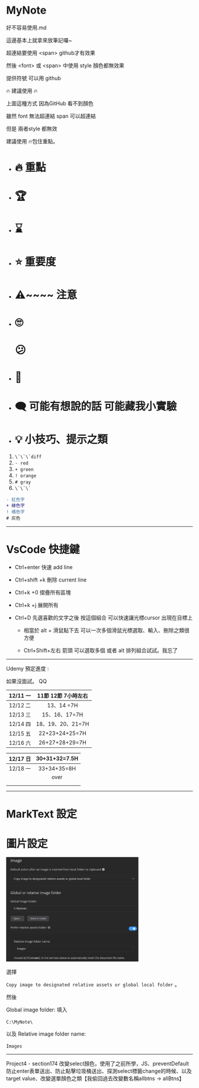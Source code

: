 # MyNote

好不容易使用.md

這邊基本上就拿來放筆記囉~

超連結要使用 \<span>  github才有效果

然後 \<font> 或 \<span> 中使用 style 顏色都無效果

提供符號 可以用 github

🔥 建議使用 🔥

上面這種方式 因為GitHub 看不到顏色

雖然 font 無法超連結 span 可以超連結

但是 兩者style 都無效

建議使用 🔥包住重點。

- # 🔥 重點

- # 🏆

- # ⌛

- # ⭐ 重要度

- # ⚠️~~~~ 注意

- # 🙄
  
  # 😕

- # 🍉

- # 🗨 可能有想說的話 可能藏我小實驗

- # 💡 小技巧、提示之類
1. ``\`\`\`diff``
2. `- red`
3. `+ green`
4. `! orange`
5. `# gray`
6. `` \`\`\` ``

```diff
- 紅色字
+ 綠色字
! 橘色字
# 灰色
```

---

# VsCode 快捷鍵

- Ctrl+enter 快速 add line

- Ctrl+shift +k 刪除 current line

- Ctrl+k +0  摺疊所有區塊

- Ctrl+k +j   展開所有

- Ctrl+D 先選喜歡的文字之後 按這個組合 可以快速讓光標cursor 出現在目標上
  
  - 相當於 alt + 滑鼠點下去 可以一次多個滑鼠光標選取、輸入、刪除之類很方便
  
  - Ctrl+Shift+左右 箭頭 可以選取多個 或者 alt 排列組合試試。我忘了

---

Udemy 預定進度 :

如果沒面試。 QQ

| 12/11 一 | 11節 12節 7小時左右  |
|:-------:|:--------------:|
| 12/12 二 | 13、14 =7H      |
| 12/13 三 | 15、16、17=7H    |
| 12/14 四 | 18、19、20、21=7H |
| 12/15 五 | 22+23+24+25=7H |
| 12/16 六 | 26+27+28+29=7H |

| 12/17 日 | 30+31+32=7.5H |
|:-------:|:-------------:|
| 12/18 一 | 33+34+35=8H   |
|         | over          |
|         |               |
|         |               |

---

# MarkText 設定

# 圖片設定

<img src="Images/2023-12-13-17-14-05-image.png" title="" alt="" width="357">

選擇

`Copy image to designated relative assets or global local folder` 。

然後

Global image folder: 填入

`C:\MyNote\`

以及 Relative image folder name:

`Images`

---

Project4 - section174 改變select顏色，使用了之前所學，JS、preventDefault防止enter表單送出、防止點擊垃圾桶送出、探測select標籤change的時候、以及target value、改變選單顏色之類【我偷回過去改變數名稱allbtns -> allBtns】
